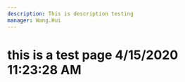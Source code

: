 ```yaml
---
description: This is description testing
manager: Wang.Hui
---
```

# this is a test page 4/15/2020 11:23:28 AM